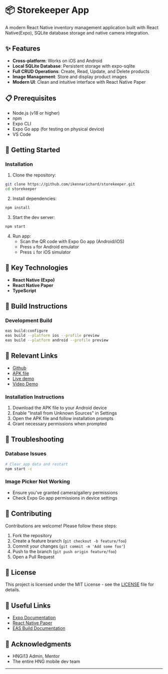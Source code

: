 # 📦 Storekeeper App

A modern React Native inventory management application built with React Native(Expo), SQLite database storage and native camera integration.

## ✨ Features

- **Cross-platform**: Works on iOS and Android
- **Local SQLite Database**: Persistent storage with expo-sqlite
- **Full CRUD Operations**: Create, Read, Update, and Delete products
- **Image Management**: Store and display product images
- **Modern UI**: Clean and intuitive interface with React Native Paper

## 📋 Prerequisites

- Node.js (v18 or higher)
- npm
- Expo CLI
- Expo Go app (for testing on physical device)
- VS Code

## 🚀 Getting Started

### Installation

1. Clone the repository:
```bash
git clone https://github.com/ikennarichard/storekeeper.git
cd storekeeper
```

2. Install dependencies:
```bash
npm install
```

3. Start the dev server:
```bash
npm start
```

4. Run app:
   - Scan the QR code with Expo Go app (Android/iOS)
   - Press `a` for Android emulator
   - Press `i` for iOS simulator

## 🔧 Key Technologies

- **React Native (Expo)**
- **React Native Paper**
- **TypeScript**

## 🔨 Build Instructions

### Development Build

```bash
eas build:configure
eas build --platform ios --profile preview
eas build --platform android --profile preview
```

## 📲 Relevant Links

- [Github](https://github.com/ikennarichard/storekeeper)
- [APK file](https://expo.dev/accounts/richyyyy/projects/storekeeper/builds/c5b479ba-8fcb-4d68-864c-a634c488e395)
- [Live demo](https://appetize.io/app/b_336c4euedfgqkiukto2e3z7bru)
- [Video Demo](https://drive.google.com/file/d/1afH-_akUYJcBu0OmPB0TV_24XkT7zQHb/view?usp=drivesdk)

### Installation Instructions

1. Download the APK file to your Android device
2. Enable "Install from Unknown Sources" in Settings
3. Open the APK file and follow installation prompts
4. Grant necessary permissions when prompted

## 🐛 Troubleshooting

### Database Issues
```bash
# Clear app data and restart
npm start -c
```

### Image Picker Not Working
- Ensure you've granted camera/gallery permissions
- Check Expo Go app permissions in device settings

## 🤝 Contributing

Contributions are welcome! Please follow these steps:

1. Fork the repository
2. Create a feature branch (`git checkout -b feature/foo`)
3. Commit your changes (`git commit -m 'Add some foo'`)
4. Push to the branch (`git push origin feature/foo`)
5. Open a Pull Request

## 📄 License

This project is licensed under the MIT License - see the [LICENSE](LICENSE) file for details.

## 🔗 Useful Links

- [Expo Documentation](https://docs.expo.dev/)
- [React Native Paper](https://callstack.github.io/react-native-paper/)
- [EAS Build Documentation](https://docs.expo.dev/build/introduction/)

## 🙏 Acknowledgments

- HNGi13 Admin, Mentor
- The entire HNG mobile dev team

---
